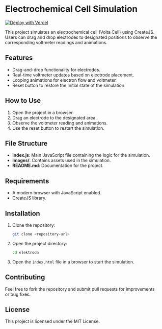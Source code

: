 # Electrochemical Cell Simulation

[![Deploy with Vercel](https://vercel.com/button)](https://vercel.com/)

This project simulates an electrochemical cell (Volta Cell) using CreateJS. Users can drag and drop electrodes to designated positions to observe the corresponding voltmeter readings and animations.

## Features
- Drag-and-drop functionality for electrodes.
- Real-time voltmeter updates based on electrode placement.
- Looping animations for electron flow and voltmeter.
- Reset button to restore the initial state of the simulation.

## How to Use
1. Open the project in a browser.
2. Drag an electrode to the designated area.
3. Observe the voltmeter reading and animations.
4. Use the reset button to restart the simulation.

## File Structure
- **index.js**: Main JavaScript file containing the logic for the simulation.
- **images/**: Contains assets used in the simulation.
- **README.md**: Documentation for the project.

## Requirements
- A modern browser with JavaScript enabled.
- CreateJS library.

## Installation
1. Clone the repository:
   ```bash
   git clone <repository-url>
   ```
2. Open the project directory:
   ```bash
   cd elektroda
   ```
3. Open the `index.html` file in a browser to start the simulation.

## Contributing
Feel free to fork the repository and submit pull requests for improvements or bug fixes.

## License
This project is licensed under the MIT License.
